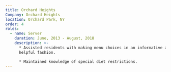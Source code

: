 ```yaml
---
title: Orchard Heights
Company: Orchard Heights
location: Orchard Park, NY
order: 4
roles:
  - name: Server
    duration: June, 2013 - August, 2018
    description: >-
      * Assisted residents with making menu choices in an informative and
      helpful fashion.

      * Maintained knowledge of special diet restrictions.
---
```

